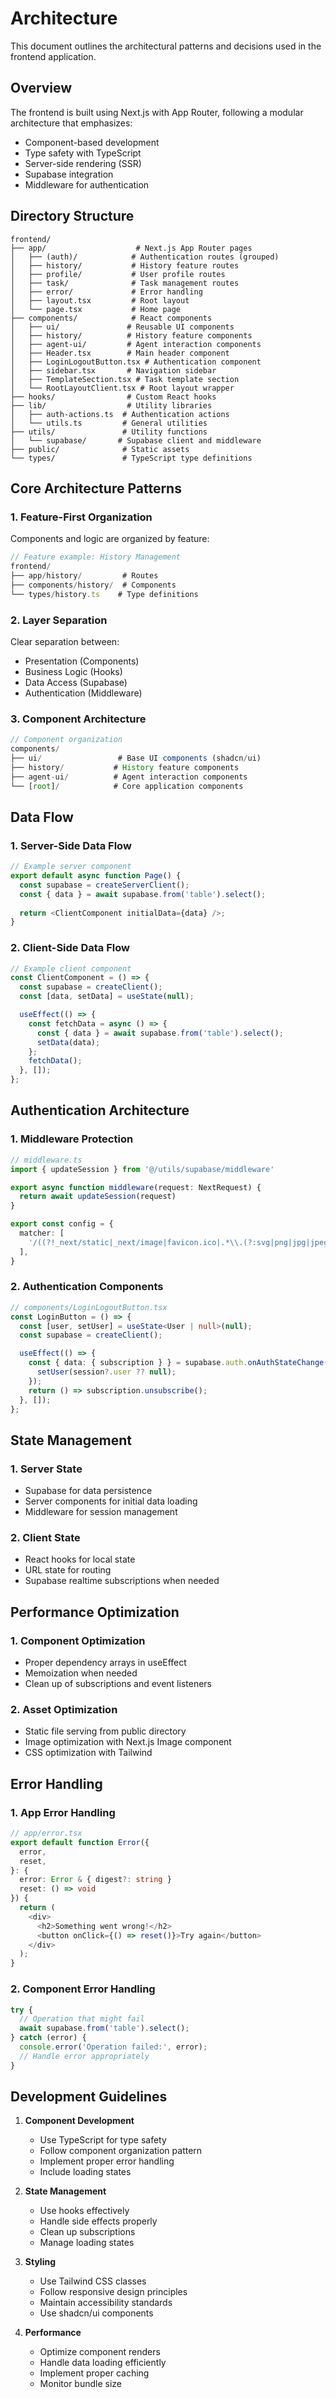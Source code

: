 # Architecture

This document outlines the architectural patterns and decisions used in the frontend application.

## Overview

The frontend is built using Next.js with App Router, following a modular architecture that emphasizes:
- Component-based development
- Type safety with TypeScript
- Server-side rendering (SSR)
- Supabase integration
- Middleware for authentication

## Directory Structure

```
frontend/
├── app/                    # Next.js App Router pages
│   ├── (auth)/            # Authentication routes (grouped)
│   ├── history/           # History feature routes
│   ├── profile/           # User profile routes
│   ├── task/              # Task management routes
│   ├── error/             # Error handling
│   ├── layout.tsx         # Root layout
│   └── page.tsx           # Home page
├── components/            # React components
│   ├── ui/               # Reusable UI components
│   ├── history/          # History feature components
│   ├── agent-ui/         # Agent interaction components
│   ├── Header.tsx        # Main header component
│   ├── LoginLogoutButton.tsx # Authentication component
│   ├── sidebar.tsx       # Navigation sidebar
│   ├── TemplateSection.tsx # Task template section
│   └── RootLayoutClient.tsx # Root layout wrapper
├── hooks/                # Custom React hooks
├── lib/                  # Utility libraries
│   ├── auth-actions.ts  # Authentication actions
│   └── utils.ts         # General utilities
├── utils/               # Utility functions
│   └── supabase/       # Supabase client and middleware
├── public/              # Static assets
└── types/               # TypeScript type definitions
```

## Core Architecture Patterns

### 1. Feature-First Organization

Components and logic are organized by feature:
```typescript
// Feature example: History Management
frontend/
├── app/history/         # Routes
├── components/history/  # Components
└── types/history.ts    # Type definitions
```

### 2. Layer Separation

Clear separation between:
- Presentation (Components)
- Business Logic (Hooks)
- Data Access (Supabase)
- Authentication (Middleware)

### 3. Component Architecture

```typescript
// Component organization
components/
├── ui/                 # Base UI components (shadcn/ui)
├── history/           # History feature components
├── agent-ui/          # Agent interaction components
└── [root]/            # Core application components
```

## Data Flow

### 1. Server-Side Data Flow

```typescript
// Example server component
export default async function Page() {
  const supabase = createServerClient();
  const { data } = await supabase.from('table').select();
  
  return <ClientComponent initialData={data} />;
}
```

### 2. Client-Side Data Flow

```typescript
// Example client component
const ClientComponent = () => {
  const supabase = createClient();
  const [data, setData] = useState(null);

  useEffect(() => {
    const fetchData = async () => {
      const { data } = await supabase.from('table').select();
      setData(data);
    };
    fetchData();
  }, []);
};
```

## Authentication Architecture

### 1. Middleware Protection

```typescript
// middleware.ts
import { updateSession } from '@/utils/supabase/middleware'

export async function middleware(request: NextRequest) {
  return await updateSession(request)
}

export const config = {
  matcher: [
    '/((?!_next/static|_next/image|favicon.ico|.*\\.(?:svg|png|jpg|jpeg|gif|webp)$).*)',
  ],
}
```

### 2. Authentication Components

```typescript
// components/LoginLogoutButton.tsx
const LoginButton = () => {
  const [user, setUser] = useState<User | null>(null);
  const supabase = createClient();

  useEffect(() => {
    const { data: { subscription } } = supabase.auth.onAuthStateChange((_event, session) => {
      setUser(session?.user ?? null);
    });
    return () => subscription.unsubscribe();
  }, []);
};
```

## State Management

### 1. Server State
- Supabase for data persistence
- Server components for initial data loading
- Middleware for session management

### 2. Client State
- React hooks for local state
- URL state for routing
- Supabase realtime subscriptions when needed

## Performance Optimization

### 1. Component Optimization
- Proper dependency arrays in useEffect
- Memoization when needed
- Clean up of subscriptions and event listeners

### 2. Asset Optimization
- Static file serving from public directory
- Image optimization with Next.js Image component
- CSS optimization with Tailwind

## Error Handling

### 1. App Error Handling

```typescript
// app/error.tsx
export default function Error({
  error,
  reset,
}: {
  error: Error & { digest?: string }
  reset: () => void
}) {
  return (
    <div>
      <h2>Something went wrong!</h2>
      <button onClick={() => reset()}>Try again</button>
    </div>
  );
}
```

### 2. Component Error Handling

```typescript
try {
  // Operation that might fail
  await supabase.from('table').select();
} catch (error) {
  console.error('Operation failed:', error);
  // Handle error appropriately
}
```

## Development Guidelines

1. **Component Development**
   - Use TypeScript for type safety
   - Follow component organization pattern
   - Implement proper error handling
   - Include loading states

2. **State Management**
   - Use hooks effectively
   - Handle side effects properly
   - Clean up subscriptions
   - Manage loading states

3. **Styling**
   - Use Tailwind CSS classes
   - Follow responsive design principles
   - Maintain accessibility standards
   - Use shadcn/ui components

4. **Performance**
   - Optimize component renders
   - Handle data loading efficiently
   - Implement proper caching
   - Monitor bundle size 